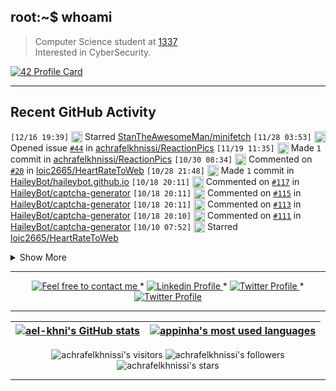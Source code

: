 ## root:~$ whoami
>  Computer Science student at [1337](1337.ma) \
>  Interested in CyberSecurity.

[![42 Profile Card](https://1337-readme.vercel.app/api/profile?dark=true&login=ael-khni)](https://github.com/achrafelkhnissi)
<!---
[![achrafelkhnissi's 42 stats](https://badge42.herokuapp.com/api/stats/ael-khni?cursus=C%20reloaded)](https://github.com/achrafelkhnissi)

### TryHackMe

<p align="center">
<img src="https://tryhackme-badges.s3.amazonaws.com/suprivada.png" alt="TryHackMe">
</p>

https://naereen.github.io/badges/
--->

--------------

## Recent GitHub Activity

<!--START_SECTION:activity-->
`[12/16 19:39]` <img alt="⭐" src="https://github.com/achrafelkhnissi/github-activity-readme/raw/master/icons/star.png" align="top" height="18"> Starred [StanTheAwesomeMan/minifetch](https://github.com/StanTheAwesomeMan/minifetch)
`[11/28 03:53]` <img alt="❗️" src="https://github.com/achrafelkhnissi/github-activity-readme/raw/master/icons/issue.png" align="top" height="18"> Opened issue [`#44`](https://github.com//achrafelkhnissi/ReactionPics/issues/44 'Add "owo" image') in [achrafelkhnissi/ReactionPics](https://github.com/achrafelkhnissi/ReactionPics)
`[11/19 11:35]` <img alt="📝" src="https://github.com/achrafelkhnissi/github-activity-readme/raw/master/icons/commit.png" align="top" height="18"> Made `1` commit in [achrafelkhnissi/ReactionPics](https://github.com/achrafelkhnissi/ReactionPics)
`[10/30 08:34]` <img alt="🗣" src="https://github.com/achrafelkhnissi/github-activity-readme/raw/master/icons/comment.png" align="top" height="18"> Commented on [`#20`](https://github.com//loic2665/HeartRateToWeb/issues/20 'Server stops receiving data') in [loic2665/HeartRateToWeb](https://github.com/loic2665/HeartRateToWeb)
`[10/28 21:48]` <img alt="📝" src="https://github.com/achrafelkhnissi/github-activity-readme/raw/master/icons/commit.png" align="top" height="18"> Made `1` commit in [HaileyBot/haileybot.github.io](https://github.com/HaileyBot/haileybot.github.io)
`[10/18 20:11]` <img alt="🗣" src="https://github.com/achrafelkhnissi/github-activity-readme/raw/master/icons/comment.png" align="top" height="18"> Commented on [`#117`](https://github.com//HaileyBot/captcha-generator/issues/117 'Bump @types/node from 16.10.2 to 16.11.1') in [HaileyBot/captcha-generator](https://github.com/HaileyBot/captcha-generator)
`[10/18 20:11]` <img alt="🗣" src="https://github.com/achrafelkhnissi/github-activity-readme/raw/master/icons/comment.png" align="top" height="18"> Commented on [`#115`](https://github.com//HaileyBot/captcha-generator/issues/115 'Bump mocha from 9.1.2 to 9.1.3') in [HaileyBot/captcha-generator](https://github.com/HaileyBot/captcha-generator)
`[10/18 20:11]` <img alt="🗣" src="https://github.com/achrafelkhnissi/github-activity-readme/raw/master/icons/comment.png" align="top" height="18"> Commented on [`#113`](https://github.com//HaileyBot/captcha-generator/issues/113 'Bump typescript from 4.4.3 to 4.4.4') in [HaileyBot/captcha-generator](https://github.com/HaileyBot/captcha-generator)
`[10/18 20:10]` <img alt="🗣" src="https://github.com/achrafelkhnissi/github-activity-readme/raw/master/icons/comment.png" align="top" height="18"> Commented on [`#111`](https://github.com//HaileyBot/captcha-generator/issues/111 'Bump ts-node from 10.2.1 to 10.3.0') in [HaileyBot/captcha-generator](https://github.com/HaileyBot/captcha-generator)
`[10/10 07:52]` <img alt="⭐" src="https://github.com/achrafelkhnissi/github-activity-readme/raw/master/icons/star.png" align="top" height="18"> Starred [loic2665/HeartRateToWeb](https://github.com/loic2665/HeartRateToWeb)

<details><summary>Show More</summary>

`[10/09 00:22]` <img alt="❗️" src="https://github.com/achrafelkhnissi/github-activity-readme/raw/master/icons/issue.png" align="top" height="18"> Closed issue [`#3`](https://github.com//achrafelkhnissi/Number-Guesser/issues/3 'plz help!!!!whyyyyyy') in [achrafelkhnissi/Number-Guesser](https://github.com/achrafelkhnissi/Number-Guesser)
`[10/07 03:56]` <img alt="❗️" src="https://github.com/achrafelkhnissi/github-activity-readme/raw/master/icons/issue.png" align="top" height="18"> Opened issue [`#43`](https://github.com//achrafelkhnissi/ReactionPics/issues/43 'Change "bruh" image') in [achrafelkhnissi/ReactionPics](https://github.com/achrafelkhnissi/ReactionPics)

</details>
<!--END_SECTION:activity-->

--------------

<p align="center">
	<a href="mailto:achraf.elkhnissi@icloud.com">
		<img alt="Feel free to contact me" src="https://img.shields.io/badge/-Ask_me_anything-blue?style=flat&logo=Gmail&logoColor=white&link=mailto:amanda_pinha@hotmail.com" />
	</a>
	<span> * </span>
	<a href="https://www.linkedin.com/in/achraf-elkhnissi/">
		<img alt="Linkedin Profile" src="https://img.shields.io/badge/-Linkedin_Profile-0072b1?style=flat&logo=Linkedin&logoColor=white&link=https://www.linkedin.com/in/achraf-elkhnissi/" />
	</a>
	<span> * </span>
	<a href="https://twitter.com/su_privada">
		<img alt="Twitter Profile" src="https://badgen.net/badge/icon/twitter?icon=twitter&label" />
	</a>
		<span> * </span>
	<a href="https://https://discord.com/users/ael-khni#2244">
		<img alt="Twitter Profile" src="https://badgen.net/badge/icon/discord?icon=discord&label" />
	</a>
</p>

---------------
| [![ael-khni's GitHub stats](https://github-readme-stats.vercel.app/api?username=achrafelkhnissi&count_private=true&show_icons=true&hide=issues&hide_border=true&theme=jolly)](https://github.com/achrafelkhnissi?tab=repositories) | [![appinha's most used languages](https://github-readme-stats.vercel.app/api/top-langs/?username=appinha&layout=compact&hide_border=true&theme=jolly)](https://github.com/achrafelkhnissi?tab=repositories) |
|:-:|:-:|

<p align="center">
	<img alt="achrafelkhnissi's visitors" src="https://komarev.com/ghpvc/?username=achrafelkhnissi&color=8c36db&style=flat&label=visitors" />
	<img alt="achrafelkhnissi's followers" src="https://img.shields.io/github/followers/achrafelkhnissi?color=blueviolet" />
	<img alt="achrafelkhnissi's stars" src="https://img.shields.io/github/stars/achrafelkhnissi?color=blueviolet" />
</p>

---------------
